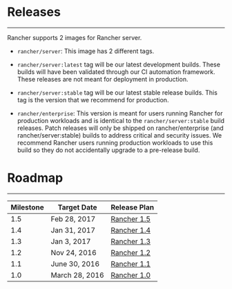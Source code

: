 # Releases
---
Rancher supports 2 images for Rancher server. 

* `rancher/server`: This image has 2 different tags. 
 * `rancher/server:latest` tag will be our latest development builds. These builds will have been validated through our CI automation framework. These releases are not meant for deployment in production.
 * `rancher/server:stable` tag will be our latest stable release builds. This tag is the version that we recommend for production.  
  

* `rancher/enterprise`: This version is meant for users running Rancher for production workloads and is identical to the `rancher/server:stable` build releases.  Patch releases will only be shipped on rancher/enterprise (and rancher/server:stable) builds to address critical and security issues.  We recommend Rancher users running production workloads to use this build so they do not accidentally upgrade to a pre-release build.

# Roadmap
---

Milestone |  Target Date | Release Plan |
---|---|---
1.5 | Feb 28, 2017 | [Rancher 1.5](https://github.com/rancher/rancher/wiki/Rancher-1.5.0)
1.4 | Jan 31, 2017 | [Rancher 1.4](https://github.com/rancher/rancher/wiki/Rancher-1.4.0)
1.3 | Jan 3, 2017 | [Rancher 1.3](https://github.com/rancher/rancher/wiki/Rancher-1.3.3)
1.2 | Nov 24, 2016 | [Rancher 1.2](https://github.com/rancher/rancher/wiki/Rancher-1.2.3)
1.1 | June 30, 2016 | [Rancher 1.1](https://github.com/rancher/rancher/wiki/Rancher-1.1.4)
1.0 | March 28, 2016 | [Rancher 1.0](https://github.com/rancher/rancher/wiki/Rancher-1.0.2)
